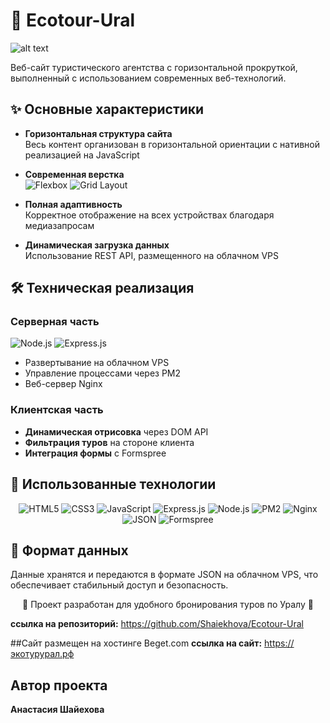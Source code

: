 # 🌿 Ecotour-Ural

![alt text](https://github.com/Shaiekhova/Ecotour-Ural/blob/main/images/gif-readmi.gif)

Веб-сайт туристического агентства с горизонтальной прокруткой, выполненный с использованием современных веб-технологий.

## ✨ Основные характеристики

- **Горизонтальная структура сайта**  
  Весь контент организован в горизонтальной ориентации с нативной реализацией на JavaScript

- **Современная верстка**  
  ![Flexbox](https://img.shields.io/badge/Flexbox-1572B6?style=flat-square&logo=css3&logoColor=white) ![Grid Layout](https://img.shields.io/badge/Grid_Layout-1572B6?style=flat-square&logo=css3&logoColor=white)  

- **Полная адаптивность**  
  Корректное отображение на всех устройствах благодаря медиазапросам

- **Динамическая загрузка данных**  
  Использование REST API, размещенного на облачном VPS

## 🛠 Техническая реализация

### Серверная часть
![Node.js](https://img.shields.io/badge/Node.js-43853D?style=flat-square&logo=node.js&logoColor=white) ![Express.js](https://img.shields.io/badge/Express.js-404D59?style=flat-square&logo=express&logoColor=white)  
- Развертывание на облачном VPS  
- Управление процессами через PM2  
- Веб-сервер Nginx  

### Клиентская часть
- **Динамическая отрисовка** через DOM API  
- **Фильтрация туров** на стороне клиента  
- **Интеграция формы** с Formspree  

## 🔧 Использованные технологии

<div align="center">

![HTML5](https://img.shields.io/badge/HTML5-E34F26?style=for-the-badge&logo=html5&logoColor=white)
![CSS3](https://img.shields.io/badge/CSS3-1572B6?style=for-the-badge&logo=css3&logoColor=white)
![JavaScript](https://img.shields.io/badge/JavaScript-F7DF1E?style=for-the-badge&logo=javascript&logoColor=black)
![Express.js](https://img.shields.io/badge/Express.js-000000?style=for-the-badge&logo=express&logoColor=white)
![Node.js](https://img.shields.io/badge/Node.js-339933?style=for-the-badge&logo=nodedotjs&logoColor=white)
![PM2](https://img.shields.io/badge/PM2-2B037A?style=for-the-badge&logo=pm2&logoColor=white)
![Nginx](https://img.shields.io/badge/Nginx-009639?style=for-the-badge&logo=nginx&logoColor=white)
![JSON](https://img.shields.io/badge/JSON-000000?style=for-the-badge&logo=json&logoColor=white)
![Formspree](https://img.shields.io/badge/Formspree-5A45FF?style=for-the-badge)

</div>

## 📄 Формат данных
Данные хранятся и передаются в формате JSON на облачном VPS, что обеспечивает стабильный доступ и безопасность.

<div align="center">
🌲 Проект разработан для удобного бронирования туров по Уралу 🌲
</div>

**ссылка на репозиторий:** https://github.com/Shaiekhova/Ecotour-Ural

##Сайт размещен на хостинге Beget.com
**ссылка на сайт:** https://экотурурал.рф

## Автор проекта
**Анастасия Шайехова** 

